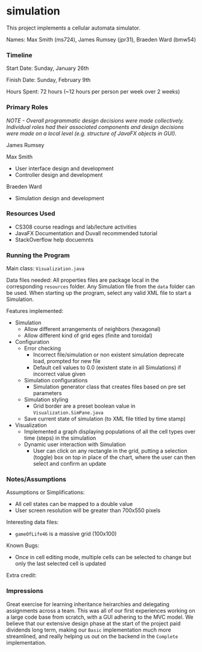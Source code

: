 simulation
====

This project implements a cellular automata simulator.

Names: Max Smith (ms724), James Rumsey (jpr31), Braeden Ward (bmw54)

### Timeline

Start Date: Sunday, January 26th

Finish Date: Sunday, February 9th

Hours Spent: 72 hours (~12 hours per person per week over 2 weeks)

### Primary Roles

*NOTE - Overall programmatic design decisions were made collectively. Individual roles had their associated components 
and design decisions were made on a local level (e.g. structure of JavaFX objects in GUI).*

James Rumsey


Max Smith
- User interface design and development
- Controller design and development

Braeden Ward
- Simulation design and development 
 

### Resources Used

- CS308 course readings and lab/lecture activities
- JavaFX Documentation and Duvall recommended tutorial
- StackOverflow help docuemnts


### Running the Program

Main class: ```Visualization.java```

Data files needed: All properties files are package local in the corresponding ```resources``` folder. Any Simulation 
file from the ```data``` folder can be used. When starting up the program, select any valid XML file to start a Simulation.

Features implemented:

- Simulation
    - Allow different arrangements of neighbors (hexagonal)
    - Allow different kind of grid eges (finite and toroidal)
- Configuration
    - Error checking
        - Incorrect file/simulation or non existent simulation deprecate load, prompted for new file
        - Default cell values to 0.0 (existent state in all Simulations) if incorrect value given
    - Simulation configurations
        - Simulation generator class that creates files based on pre set parameters
    - Simulation styling
        - Grid border are a preset boolean value in ```Visualization.SimPane.java```
    - Save current state of simulation (to XML file titled by time stamp)
- Visualization
    - Implemented a graph displaying populations of all the cell types over time (steps) in the simulation
    - Dynamic user interaction with Simulation
        - User can click on any rectangle in the grid, putting a selection (toggle) box on top in place of the chart, 
        where the user can then select and confirm an update


### Notes/Assumptions

Assumptions or Simplifications:

- All cell states can be mapped to a double value
- User screen resolution will be greater than 700x550 pixels

Interesting data files: 

- ```gameOfLife46``` is a massive grid (100x100)

Known Bugs:

- Once in cell editing mode, multiple cells can be selected to change but only the last selected cell is updated

Extra credit:


### Impressions

Great exercise for learning inheritance heirarchies and delegating assignments across a team. This was all of our first
 experiences working on a large code base from scratch, with a GUI adhering to the MVC model. We believe that our extensive 
 design phase at the start of the project paid dividends long term, making our ```Basic``` implementation much more streamlined, 
 and really helping us out on the backend in the ```Complete``` implementation.